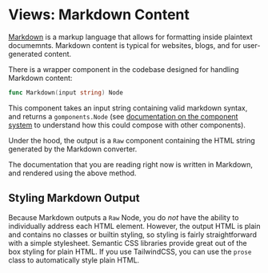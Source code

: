 # Views: Markdown Content

[Markdown](https://www.markdownguide.org/getting-started/) is a markup language that allows for formatting inside plaintext documemnts.
Markdown content is typical for websites, blogs, and for user-generated content.

There is a wrapper component in the codebase designed for handling Markdown content:

```go
func Markdown(input string) Node
```

This component takes an input string containing valid markdown syntax, and returns a `gomponents.Node` (see [documentation on the component system](/docs/component-system) to understand how this could compose with other components).

Under the hood, the output is a `Raw` component containing the HTML string generated by the Markdown converter.

The documentation that you are reading right now is written in Markdown, and rendered using the above method.

## Styling Markdown Output

Because Markdown outputs a `Raw` Node, you do _not_ have the ability to individually address each HTML element.
However, the output HTML is plain and contains no classes or builtin styling, so styling is fairly straightforward with a simple stylesheet.
Semantic CSS libraries provide great out of the box styling for plain HTML.
If you use TailwindCSS, you can use the `prose` class to automatically style plain HTML.